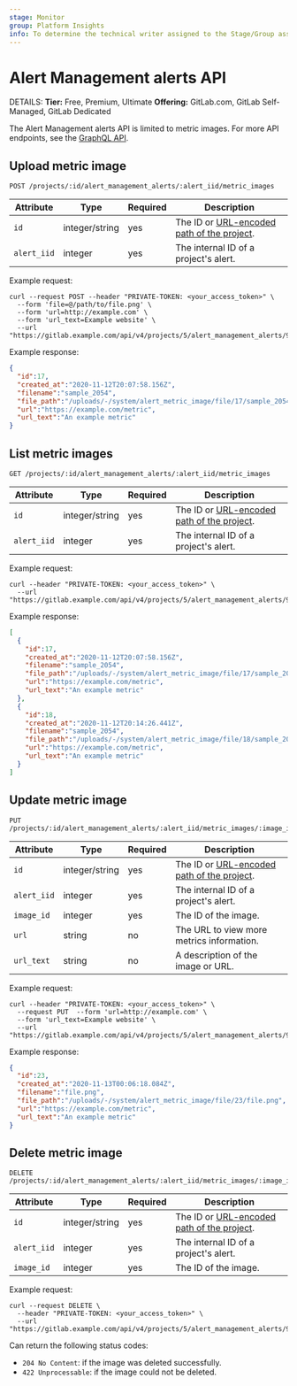 ```yaml
---
stage: Monitor
group: Platform Insights
info: To determine the technical writer assigned to the Stage/Group associated with this page, see https://handbook.gitlab.com/handbook/product/ux/technical-writing/#assignments
---
```


# Alert Management alerts API

DETAILS:
**Tier:** Free, Premium, Ultimate
**Offering:** GitLab.com, GitLab Self-Managed, GitLab Dedicated

The Alert Management alerts API is limited to metric images. For more API endpoints, see the
[GraphQL API](graphql/reference/_index.md#alertmanagementalert).

## Upload metric image

```plaintext
POST /projects/:id/alert_management_alerts/:alert_iid/metric_images
```

| Attribute   | Type           | Required | Description |
|-------------|----------------|----------|-------------|
| `id`        | integer/string | yes      | The ID or [URL-encoded path of the project](rest/index.md#namespaced-paths). |
| `alert_iid` | integer        | yes      | The internal ID of a project's alert. |

Example request:

```shell
curl --request POST --header "PRIVATE-TOKEN: <your_access_token>" \
  --form 'file=@/path/to/file.png' \
  --form 'url=http://example.com' \
  --form 'url_text=Example website' \
  --url "https://gitlab.example.com/api/v4/projects/5/alert_management_alerts/93/metric_images"
```

Example response:

```json
{
  "id":17,
  "created_at":"2020-11-12T20:07:58.156Z",
  "filename":"sample_2054",
  "file_path":"/uploads/-/system/alert_metric_image/file/17/sample_2054.png",
  "url":"https://example.com/metric",
  "url_text":"An example metric"
}
```

## List metric images

```plaintext
GET /projects/:id/alert_management_alerts/:alert_iid/metric_images
```

| Attribute   | Type           | Required | Description |
|-------------|----------------|----------|-------------|
| `id`        | integer/string | yes      | The ID or [URL-encoded path of the project](rest/index.md#namespaced-paths). |
| `alert_iid` | integer        | yes      | The internal ID of a project's alert. |

Example request:

```shell
curl --header "PRIVATE-TOKEN: <your_access_token>" \
  --url "https://gitlab.example.com/api/v4/projects/5/alert_management_alerts/93/metric_images"
```

Example response:

```json
[
  {
    "id":17,
    "created_at":"2020-11-12T20:07:58.156Z",
    "filename":"sample_2054",
    "file_path":"/uploads/-/system/alert_metric_image/file/17/sample_2054.png",
    "url":"https://example.com/metric",
    "url_text":"An example metric"
  },
  {
    "id":18,
    "created_at":"2020-11-12T20:14:26.441Z",
    "filename":"sample_2054",
    "file_path":"/uploads/-/system/alert_metric_image/file/18/sample_2054.png",
    "url":"https://example.com/metric",
    "url_text":"An example metric"
  }
]
```

## Update metric image

```plaintext
PUT /projects/:id/alert_management_alerts/:alert_iid/metric_images/:image_id
```

| Attribute   | Type           | Required | Description |
|-------------|----------------|----------|-------------|
| `id`        | integer/string | yes      | The ID or [URL-encoded path of the project](rest/index.md#namespaced-paths). |
| `alert_iid` | integer        | yes      | The internal ID of a project's alert. |
| `image_id`  | integer        | yes      | The ID of the image. |
| `url`       | string         | no       | The URL to view more metrics information. |
| `url_text`  | string         | no       | A description of the image or URL. |

Example request:

```shell
curl --header "PRIVATE-TOKEN: <your_access_token>" \
  --request PUT  --form 'url=http://example.com' \
  --form 'url_text=Example website' \
  --url "https://gitlab.example.com/api/v4/projects/5/alert_management_alerts/93/metric_images/1"
```

Example response:

```json
{
  "id":23,
  "created_at":"2020-11-13T00:06:18.084Z",
  "filename":"file.png",
  "file_path":"/uploads/-/system/alert_metric_image/file/23/file.png",
  "url":"https://example.com/metric",
  "url_text":"An example metric"
}
```

## Delete metric image

```plaintext
DELETE /projects/:id/alert_management_alerts/:alert_iid/metric_images/:image_id
```

| Attribute   | Type           | Required | Description |
|-------------|----------------|----------|-------------|
| `id`        | integer/string | yes      | The ID or [URL-encoded path of the project](rest/index.md#namespaced-paths). |
| `alert_iid` | integer        | yes      | The internal ID of a project's alert. |
| `image_id`  | integer        | yes      | The ID of the image. |

Example request:

```shell
curl --request DELETE \
  --header "PRIVATE-TOKEN: <your_access_token>" \
  --url  "https://gitlab.example.com/api/v4/projects/5/alert_management_alerts/93/metric_images/1"
```

Can return the following status codes:

- `204 No Content`: if the image was deleted successfully.
- `422 Unprocessable`: if the image could not be deleted.

